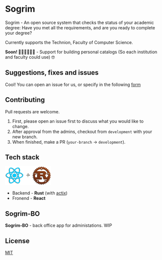 # Sogrim

Sogrim - An open source system that checks the status of your academic degree: Have you met all the requirements, and are you ready to complete your degree?

Currently supports the Technion, Faculty of Computer Science.

**Soon! 💃🏼💃🏼💃🏼**  - Support for building personal catalogs (So each institution and faculty could use) 🤓


## Suggestions, fixes and issues
Cool!
You can open an issue for us, or specify in the following [form](https://docs.google.com/forms/d/e/1FAIpQLSe7GbkAkIdTgJ3QkGmJMHhkIpjWz_I0ZX608FlxVLeT0cyJJQ/viewform) 

## Contributing
Pull requests are welcome. 
1. First, please open an issue first to discuss what you would like to change.
2. After approval from the admins, checkout from `development` with your new branch.
3. When finished, make a PR (`your-branch` -> `development`).


## Tech stack
![react&rust=love](/packages/docs/rrlove.png)
* Backend - **Rust** (with [actix](https://actix.rs/))
* Fronend - **React**

## Sogrim-BO
**Sogrim-BO** - back office app for administations. WIP

## License
[MIT](https://choosealicense.com/licenses/mit/)
